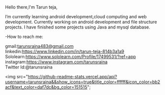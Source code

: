 Hello there,I'm Tarun teja,

I’m currently learning android development,cloud computing and web development.
Currently working on  android development and file structure projects.
I have finished some projects using Java and mysql database.

-How to reach me: 

gmail:tarunsraina483@gmail.com                         
linkedin:https://www.linkedin.com/in/tarun-teja-814b3a1a9                     
Sololearn:https://www.sololearn.com/Profile/17499531/?ref=app          
instagram:https://www.instagram.com/tarunsraina         
Twitter Id:@tarunsraina


<img src="https://github-readme-stats.vercel.app/api?username=tarunsraina&&show_icons=true&title_color=ffffff&icon_color=bb2acf&text_color=daf7dc&bg_color=151515";
